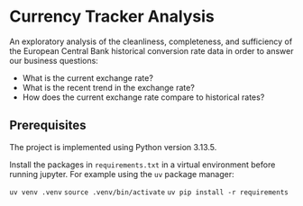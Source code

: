 # Currency Tracker Analysis

An exploratory analysis of the cleanliness, completeness, and sufficiency of the
European Central Bank historical conversion rate data in order to answer
our business questions:

* What is the current exchange rate?
* What is the recent trend in the exchange rate?
* How does the current exchange rate compare to historical rates?

## Prerequisites

The project is implemented using Python version 3.13.5.

Install the packages in `requirements.txt` in a virtual environment before
running jupyter. For example using the `uv` package manager:

`uv venv .venv`
`source .venv/bin/activate`
`uv pip install -r requirements`